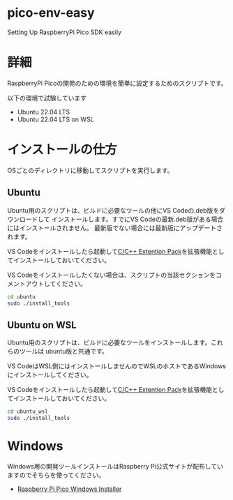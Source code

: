 # pico-env-easy
Setting Up RaspberryPi Pico SDK easily

# 詳細
RaspberryPi Picoの開発のための環境を簡単に設定するためのスクリプトです。

以下の環境で試験しています

- Ubuntu 22.04 LTS
- Ubuntu 22.04 LTS on WSL

# インストールの仕方
OSごとのディレクトリに移動してスクリプトを実行します。

## Ubuntu
Ubuntu用のスクリプトは、ビルドに必要なツールの他にVS Codeの.deb版をダウンロードして
インストールします。すでにVS Codeの最新.deb版がある場合にはインストールされません。
最新版でない場合には最新版にアップデートされます。


VS Codeをインストールしたら起動して[C/C++ Extention Pack](https://marketplace.visualstudio.com/items?itemName=ms-vscode.cpptools-extension-pack)を拡張機能としてインストールしておいてください。

VS Codeをインストールしたくない場合は、スクリプトの当該セクションをコメントアウトしてください。
```sh
cd ubuntu
sudo ./install_tools
```


## Ubuntu on WSL
Ubuntu用のスクリプトは、ビルドに必要なツールをインストールします。これらのツールは
ubuntu版と共通です。

VS CodeはWSL側にはインストールしませんのでWSLのホストであるWindowsにインストールしてください。

VS Codeをインストールしたら起動して[C/C++ Extention Pack](https://marketplace.visualstudio.com/items?itemName=ms-vscode.cpptools-extension-pack)を拡張機能としてインストールしておいてください。

```sh
cd ubuntu_wsl
sudo ./install_tools
```

# Windows
Windows用の開発ツールインストールはRaspberry Pi公式サイトが配布していますのでそちらを使ってください。

- [Raspberry Pi Pico Windows Installer](https://www.raspberrypi.com/news/raspberry-pi-pico-windows-installer/)


